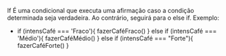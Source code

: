 If
É uma condicional que executa uma afirmação caso a condição determinada seja verdadeira. Ao contrário, seguirá para o else if. Exemplo:
- if (intensCafé === 'Fraco'){
        fazerCaféFraco()
    } else if (intensCafé === 'Médio'){
        fazerCaféMédio()
    } else if (intensCafé === "Forte"){
        fazerCaféForte()
    }